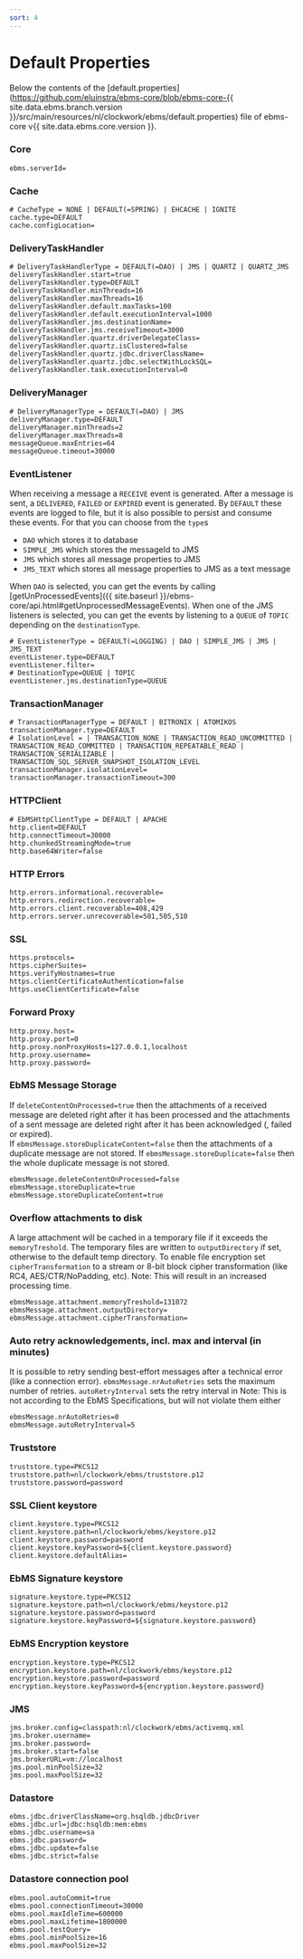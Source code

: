 ```yaml
---
sort: 4
---
```


# Default Properties

Below the contents of the [default.properties](https://github.com/eluinstra/ebms-core/blob/ebms-core-{{ site.data.ebms.branch.version }}/src/main/resources/nl/clockwork/ebms/default.properties) file of ebms-core v{{ site.data.ebms.core.version }}.

### Core
```
ebms.serverId=
```
### Cache
```
# CacheType = NONE | DEFAULT(=SPRING) | EHCACHE | IGNITE
cache.type=DEFAULT
cache.configLocation=
```
### DeliveryTaskHandler
```
# DeliveryTaskHandlerType = DEFAULT(=DAO) | JMS | QUARTZ | QUARTZ_JMS
deliveryTaskHandler.start=true
deliveryTaskHandler.type=DEFAULT
deliveryTaskHandler.minThreads=16
deliveryTaskHandler.maxThreads=16
deliveryTaskHandler.default.maxTasks=100
deliveryTaskHandler.default.executionInterval=1000
deliveryTaskHandler.jms.destinationName=
deliveryTaskHandler.jms.receiveTimeout=3000
deliveryTaskHandler.quartz.driverDelegateClass=
deliveryTaskHandler.quartz.isClustered=false
deliveryTaskHandler.quartz.jdbc.driverClassName=
deliveryTaskHandler.quartz.jdbc.selectWithLockSQL=
deliveryTaskHandler.task.executionInterval=0
```
### DeliveryManager
```
# DeliveryManagerType = DEFAULT(=DAO) | JMS
deliveryManager.type=DEFAULT
deliveryManager.minThreads=2
deliveryManager.maxThreads=8
messageQueue.maxEntries=64
messageQueue.timeout=30000
```
### EventListener
When receiving a message a `RECEIVE` event is generated. After a message is sent, a `DELIVERED`, `FAILED` or `EXPIRED` event is generated.
By `DEFAULT` these events are logged to file, but it is also possible to persist and consume these events.
For that you can choose from the `type`s
- `DAO` which stores it to database
- `SIMPLE_JMS` which stores the messageId to JMS
- `JMS` which stores all message properties to JMS
- `JMS_TEXT` which stores all message properties to JMS as a text message

When `DAO` is selected, you can get the events by calling [getUnProcessedEvents]({{ site.baseurl }}/ebms-core/api.html#getUnprocessedMessageEvents).
When one of the JMS listeners is selected, you can get the events by listening to a `QUEUE` of `TOPIC` depending on the `destinationType`.
```
# EventListenerType = DEFAULT(=LOGGING) | DAO | SIMPLE_JMS | JMS | JMS_TEXT
eventListener.type=DEFAULT
eventListener.filter=
# DestinationType=QUEUE | TOPIC
eventListener.jms.destinationType=QUEUE
```
### TransactionManager
```
# TransactionManagerType = DEFAULT | BITRONIX | ATOMIKOS
transactionManager.type=DEFAULT
# IsolationLevel = | TRANSACTION_NONE | TRANSACTION_READ_UNCOMMITTED | TRANSACTION_READ_COMMITTED | TRANSACTION_REPEATABLE_READ | TRANSACTION_SERIALIZABLE | TRANSACTION_SQL_SERVER_SNAPSHOT_ISOLATION_LEVEL
transactionManager.isolationLevel=
transactionManager.transactionTimeout=300
```
### HTTPClient 
```
# EbMSHttpClientType = DEFAULT | APACHE
http.client=DEFAULT
http.connectTimeout=30000
http.chunkedStreamingMode=true
http.base64Writer=false
```
### HTTP Errors
```
http.errors.informational.recoverable=
http.errors.redirection.recoverable=
http.errors.client.recoverable=408,429
http.errors.server.unrecoverable=501,505,510
```
### SSL
```
https.protocols=
https.cipherSuites=
https.verifyHostnames=true
https.clientCertificateAuthentication=false
https.useClientCertificate=false
```
### Forward Proxy
```
http.proxy.host=
http.proxy.port=0
http.proxy.nonProxyHosts=127.0.0.1,localhost
http.proxy.username=
http.proxy.password=
```
### EbMS Message Storage
If `deleteContentOnProcessed=true` then the attachments of a received message are deleted right after it has been processed and the attachments of a sent message are deleted right after it has been acknowledged (, failed or expired).  
If `ebmsMessage.storeDuplicateContent=false` then the attachments of a duplicate message are not stored. If `ebmsMessage.storeDuplicate=false` then the whole duplicate message is not stored.
```
ebmsMessage.deleteContentOnProcessed=false
ebmsMessage.storeDuplicate=true
ebmsMessage.storeDuplicateContent=true
```
### Overflow attachments to disk
A large attachment will be cached in a temporary file if it exceeds the `memoryTreshold`. The temporary files are written to `outputDirectory` if set, otherwise to the default temp directory. To enable file encryption set `cipherTransformation` to a stream or 8-bit block cipher transformation (like RC4, AES/CTR/NoPadding, etc). Note: This will result in an increased processing time.
```
ebmsMessage.attachment.memoryTreshold=131072
ebmsMessage.attachment.outputDirectory=
ebmsMessage.attachment.cipherTransformation=
```
### Auto retry acknowledgements, incl. max and interval (in minutes)
It is possible to retry sending best-effort messages after a technical error (like a connection error).
`ebmsMessage.nrAutoRetries` sets the maximum number of retries.
`autoRetryInterval` sets the retry interval in 
Note: This is not according to the EbMS Specifications, but will not violate them either
```
ebmsMessage.nrAutoRetries=0
ebmsMessage.autoRetryInterval=5
```
### Truststore
```
truststore.type=PKCS12
truststore.path=nl/clockwork/ebms/truststore.p12
truststore.password=password
```
### SSL Client keystore
```
client.keystore.type=PKCS12
client.keystore.path=nl/clockwork/ebms/keystore.p12
client.keystore.password=password
client.keystore.keyPassword=${client.keystore.password}
client.keystore.defaultAlias=
```
### EbMS Signature keystore
```
signature.keystore.type=PKCS12
signature.keystore.path=nl/clockwork/ebms/keystore.p12
signature.keystore.password=password
signature.keystore.keyPassword=${signature.keystore.password}
```
### EbMS Encryption keystore
```
encryption.keystore.type=PKCS12
encryption.keystore.path=nl/clockwork/ebms/keystore.p12
encryption.keystore.password=password
encryption.keystore.keyPassword=${encryption.keystore.password}
```
### JMS
```
jms.broker.config=classpath:nl/clockwork/ebms/activemq.xml
jms.broker.username=
jms.broker.password=
jms.broker.start=false
jms.brokerURL=vm://localhost
jms.pool.minPoolSize=32
jms.pool.maxPoolSize=32
```
### Datastore
```
ebms.jdbc.driverClassName=org.hsqldb.jdbcDriver
ebms.jdbc.url=jdbc:hsqldb:mem:ebms
ebms.jdbc.username=sa
ebms.jdbc.password=
ebms.jdbc.update=false
ebms.jdbc.strict=false
```
### Datastore connection pool
```
ebms.pool.autoCommit=true
ebms.pool.connectionTimeout=30000
ebms.pool.maxIdleTime=600000
ebms.pool.maxLifetime=1800000
ebms.pool.testQuery=
ebms.pool.minPoolSize=16
ebms.pool.maxPoolSize=32
```
